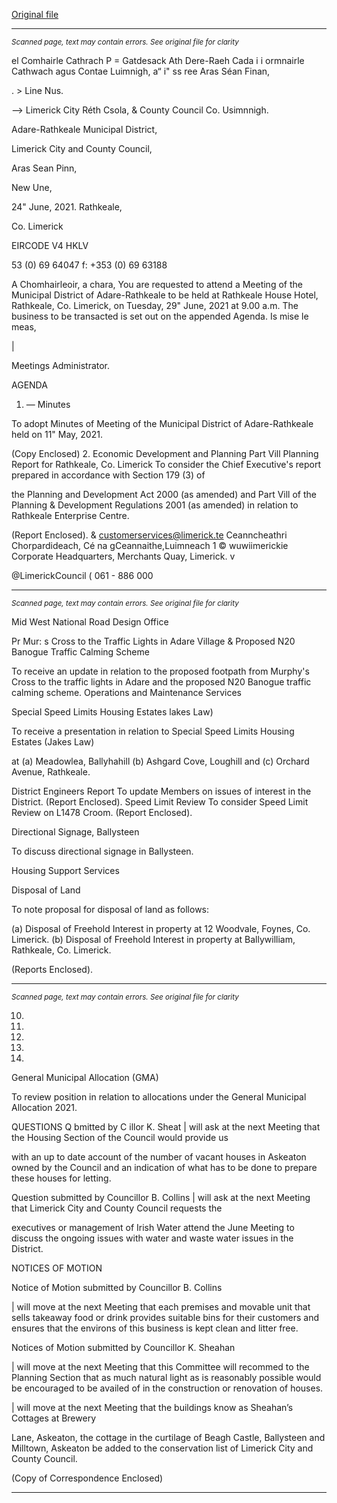 [Original file](https://www.limerick.ie/sites/default/files/media/documents/2021-06/00-agenda-29th-june-2021_0.pdf)

---
*<small>Scanned page, text may contain errors. See original file for clarity</small>*  

el Comhairle Cathrach P = Gatdesack Ath Dere-Raeh Cada
i i ormnairle Cathwach agus Contae Luimnigh,
a“ i" ss ree Aras Séan Finan,

. > Line Nus.

—> Limerick City Réth Csola,
& County Council Co. Usimnnigh.

Adare-Rathkeale Municipal District,

Limerick City and County Council,

Aras Sean Pinn,

New Une,

24" June, 2021. Rathkeale,

Co. Limerick

EIRCODE V4 HKLV

53 (0) 69 64047
f: +353 (0) 69 63188

A Chomhairleoir, a chara,
You are requested to attend a Meeting of the Municipal District of Adare-Rathkeale to be held at
Rathkeale House Hotel, Rathkeale, Co. Limerick, on Tuesday, 29" June, 2021 at 9.00 a.m. The
business to be transacted is set out on the appended Agenda.
Is mise le meas,

|

Meetings Administrator.

AGENDA

1. — Minutes

To adopt Minutes of Meeting of the Municipal District of Adare-Rathkeale held on 11" May,
2021.

(Copy Enclosed)
2. Economic Development and Planning
Part Vill Planning Report for Rathkeale, Co. Limerick
To consider the Chief Executive's report prepared in accordance with Section 179 (3) of

the Planning and Development Act 2000 (as amended) and Part Vill of the Planning &
Development Regulations 2001 (as amended) in relation to Rathkeale Enterprise Centre.

(Report Enclosed).
& customerservices@limerick.te
Ceanncheathri Chorpardideach, Cé na gCeannaithe,Luimneach 1 © wuwiimerickie
Corporate Headquarters, Merchants Quay, Limerick. v

@LimerickCouncil
( 061 - 886 000


---
*<small>Scanned page, text may contain errors. See original file for clarity</small>*  

Mid West National Road Design Office

Pr Mur: s Cross to the Traffic Lights in Adare Village &
Proposed N20 Banogue Traffic Calming Scheme

To receive an update in relation to the proposed footpath from Murphy's Cross to the
traffic lights in Adare and the proposed N20 Banogue traffic calming scheme.
Operations and Maintenance Services

Special Speed Limits Housing Estates lakes Law)

To receive a presentation in relation to Special Speed Limits Housing Estates (Jakes Law)

at (a) Meadowlea, Ballyhahill (b) Ashgard Cove, Loughill and (c) Orchard Avenue,
Rathkeale.

District Engineers Report
To update Members on issues of interest in the District.
(Report Enclosed).
Speed Limit Review
To consider Speed Limit Review on L1478 Croom.
(Report Enclosed).

Directional Signage, Ballysteen

To discuss directional signage in Ballysteen.

Housing Support Services

Disposal of Land

To note proposal for disposal of land as follows:

(a) Disposal of Freehold Interest in property at 12 Woodvale, Foynes, Co. Limerick.
(b) Disposal of Freehold Interest in property at Ballywilliam, Rathkeale, Co. Limerick.

(Reports Enclosed).


---
*<small>Scanned page, text may contain errors. See original file for clarity</small>*  

10.

11.

14.

15.

16.

General Municipal Allocation (GMA)

To review position in relation to allocations under the General Municipal Allocation 2021.

QUESTIONS
Q bmitted by C illor K. Sheat
| will ask at the next Meeting that the Housing Section of the Council would provide us

with an up to date account of the number of vacant houses in Askeaton owned by the
Council and an indication of what has to be done to prepare these houses for letting.

Question submitted by Councillor B. Collins
| will ask at the next Meeting that Limerick City and County Council requests the

executives or management of Irish Water attend the June Meeting to discuss the ongoing
issues with water and waste water issues in the District.

NOTICES OF MOTION

Notice of Motion submitted by Councillor B. Collins

| will move at the next Meeting that each premises and movable unit that sells takeaway
food or drink provides suitable bins for their customers and ensures that the environs of
this business is kept clean and litter free.

Notices of Motion submitted by Councillor K. Sheahan

| will move at the next Meeting that this Committee will recommed to the Planning
Section that as much natural light as is reasonably possible would be encouraged to be
availed of in the construction or renovation of houses.

| will move at the next Meeting that the buildings know as Sheahan’s Cottages at Brewery

Lane, Askeaton, the cottage in the curtilage of Beagh Castle, Ballysteen and Milltown,
Askeaton be added to the conservation list of Limerick City and County Council.

(Copy of Correspondence Enclosed)


---
